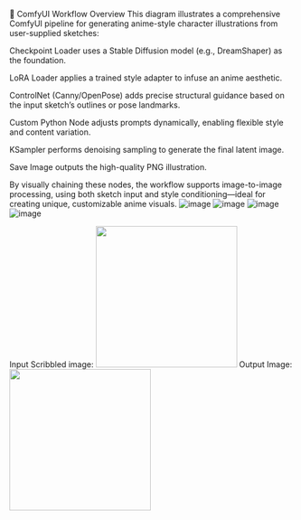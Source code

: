 🧠 ComfyUI Workflow Overview
This diagram illustrates a comprehensive ComfyUI pipeline for generating anime-style character illustrations from user-supplied sketches:

Checkpoint Loader uses a Stable Diffusion model (e.g., DreamShaper) as the foundation.

LoRA Loader applies a trained style adapter to infuse an anime aesthetic.

ControlNet (Canny/OpenPose) adds precise structural guidance based on the input sketch’s outlines or pose landmarks.

Custom Python Node adjusts prompts dynamically, enabling flexible style and content variation.

KSampler performs denoising sampling to generate the final latent image.

Save Image outputs the high-quality PNG illustration.

By visually chaining these nodes, the workflow supports image-to-image processing, using both sketch input and style conditioning—ideal for creating unique, customizable anime visuals.
![image](https://github.com/user-attachments/assets/c6307c4a-5068-4979-9cf8-32276c068247)
![image](https://github.com/user-attachments/assets/c8451756-0f84-4181-8ba8-8dbf2e777645)
![image](https://github.com/user-attachments/assets/ec976ee9-68a8-45f2-b9cc-0dc1de3e0a3f)
![image](https://github.com/user-attachments/assets/dbb56b2e-1999-411c-8454-9a63253ee4fb)

Input Scribbled image:
<img src="https://github.com/user-attachments/assets/a447a060-6cf1-494a-99bd-96e09e991ba9" width="250" height="250"/>
Output Image:
<img src="https://github.com/user-attachments/assets/2426d47c-5116-47e1-aef9-7ba52c812eea" width="250" height="250"/>




